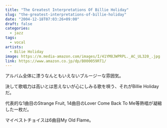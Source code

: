 ```yaml
---
title: "The Greatest Interpretations Of Billie Holiday"
slug: "the-greatest-interpretations-of-billie-holiday"
date: "2004-12-18T07:03:26+09:00"
draft: false
categories: 
  - jazz
tags:
  - vocal
artists:
  - Bilie Holiday
image: https://m.media-amazon.com/images/I/41YM8JWPRPL._AC_UL320_.jpg
link: https://www.amazon.co.jp/dp/B000059RT1/
---
```

アルバム全体に漂うなんともいえないブルージーな雰囲気。 
<!--more-->
決して歌唱力は高いとは思えないが心にしみる歌を唄う、それがBillie Holidayだ。

代表的な1曲目のStrange Fruit, 14曲目のLover Come Back To Me等熱唱が凝縮した一枚だ。 

マイベストチョイスは6曲目My Old Flame。 
